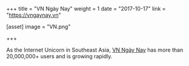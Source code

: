 +++
title = "VN Ngày Nay"
weight = 1
date = "2017-10-17"
link = "https://vngaynay.vn"

[asset]
  image = "VN.png"
  
+++

As the Internet Unicorn in Southeast Asia, [VN Ngày Nay](https://vngaynay.vn) has more than 20,000,000+ users and is growing rapidly.
